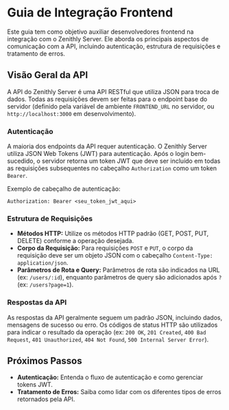 # Guia de Integração Frontend

Este guia tem como objetivo auxiliar desenvolvedores frontend na integração com o Zenithly Server. Ele aborda os principais aspectos de comunicação com a API, incluindo autenticação, estrutura de requisições e tratamento de erros.

## Visão Geral da API

A API do Zenithly Server é uma API RESTful que utiliza JSON para troca de dados. Todas as requisições devem ser feitas para o endpoint base do servidor (definido pela variável de ambiente `FRONTEND_URL` no servidor, ou `http://localhost:3000` em desenvolvimento).

### Autenticação

A maioria dos endpoints da API requer autenticação. O Zenithly Server utiliza JSON Web Tokens (JWT) para autenticação. Após o login bem-sucedido, o servidor retorna um token JWT que deve ser incluído em todas as requisições subsequentes no cabeçalho `Authorization` como um token `Bearer`.

Exemplo de cabeçalho de autenticação:

```
Authorization: Bearer <seu_token_jwt_aqui>
```

### Estrutura de Requisições

*   **Métodos HTTP:** Utilize os métodos HTTP padrão (GET, POST, PUT, DELETE) conforme a operação desejada.
*   **Corpo da Requisição:** Para requisições `POST` e `PUT`, o corpo da requisição deve ser um objeto JSON com o cabeçalho `Content-Type: application/json`.
*   **Parâmetros de Rota e Query:** Parâmetros de rota são indicados na URL (ex: `/users/:id`), enquanto parâmetros de query são adicionados após `?` (ex: `/users?page=1`).

### Respostas da API

As respostas da API geralmente seguem um padrão JSON, incluindo dados, mensagens de sucesso ou erro. Os códigos de status HTTP são utilizados para indicar o resultado da operação (ex: `200 OK`, `201 Created`, `400 Bad Request`, `401 Unauthorized`, `404 Not Found`, `500 Internal Server Error`).

## Próximos Passos

*   **Autenticação:** Entenda o fluxo de autenticação e como gerenciar tokens JWT.
*   **Tratamento de Erros:** Saiba como lidar com os diferentes tipos de erros retornados pela API.
